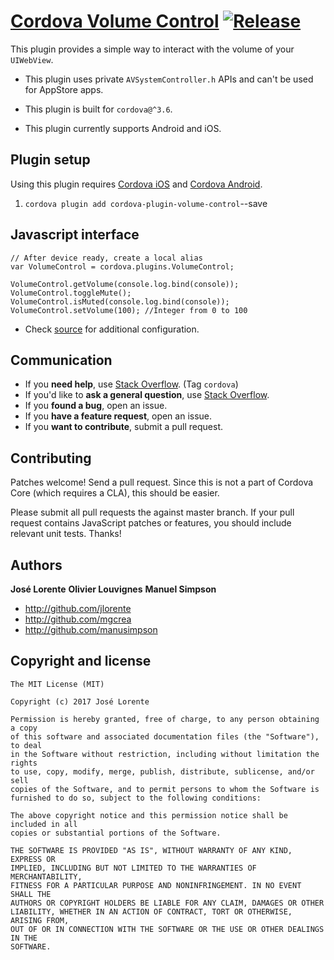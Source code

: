 # [Cordova Volume Control](https://github.com/jlorente/cordova-plugin-volume-control) [![Release](https://img.shields.io/npm/v/cordova-volume-control.svg?style=flat)](https://github.com/jlorente/cordova-plugin-volume-control/releases)

This plugin provides a simple way to interact with the volume of your `UIWebView`.

* This plugin uses private `AVSystemController.h` APIs and can't be used for AppStore apps.

* This plugin is built for `cordova@^3.6`.

* This plugin currently supports Android and iOS.


## Plugin setup

Using this plugin requires [Cordova iOS](https://github.com/apache/cordova-ios) and [Cordova Android](https://github.com/apache/cordova-android).

1. `cordova plugin add cordova-plugin-volume-control`--save


## Javascript interface

    // After device ready, create a local alias
    var VolumeControl = cordova.plugins.VolumeControl;

    VolumeControl.getVolume(console.log.bind(console));
    VolumeControl.toggleMute();
    VolumeControl.isMuted(console.log.bind(console));
    VolumeControl.setVolume(100); //Integer from 0 to 100

* Check [source](https://github.com/jlorente/cordova-plugin-volume-control/tree/master/www/VolumeControl.js) for additional configuration.


## Communication

- If you **need help**, use [Stack Overflow](http://stackoverflow.com/questions/tagged/cordova). (Tag `cordova`)
- If you'd like to **ask a general question**, use [Stack Overflow](http://stackoverflow.com/questions/tagged/cordova).
- If you **found a bug**, open an issue.
- If you **have a feature request**, open an issue.
- If you **want to contribute**, submit a pull request.


## Contributing

Patches welcome! Send a pull request. Since this is not a part of Cordova Core (which requires a CLA), this should be easier.

Please submit all pull requests the against master branch. If your pull request contains JavaScript patches or features, you should include relevant unit tests. Thanks!


## Authors

**José Lorente**
**Olivier Louvignes**
**Manuel Simpson**

+ http://github.com/jlorente
+ http://github.com/mgcrea
+ http://github.com/manusimpson


## Copyright and license

    The MIT License (MIT)

    Copyright (c) 2017 José Lorente

    Permission is hereby granted, free of charge, to any person obtaining a copy
    of this software and associated documentation files (the "Software"), to deal
    in the Software without restriction, including without limitation the rights
    to use, copy, modify, merge, publish, distribute, sublicense, and/or sell
    copies of the Software, and to permit persons to whom the Software is
    furnished to do so, subject to the following conditions:

    The above copyright notice and this permission notice shall be included in all
    copies or substantial portions of the Software.

    THE SOFTWARE IS PROVIDED "AS IS", WITHOUT WARRANTY OF ANY KIND, EXPRESS OR
    IMPLIED, INCLUDING BUT NOT LIMITED TO THE WARRANTIES OF MERCHANTABILITY,
    FITNESS FOR A PARTICULAR PURPOSE AND NONINFRINGEMENT. IN NO EVENT SHALL THE
    AUTHORS OR COPYRIGHT HOLDERS BE LIABLE FOR ANY CLAIM, DAMAGES OR OTHER
    LIABILITY, WHETHER IN AN ACTION OF CONTRACT, TORT OR OTHERWISE, ARISING FROM,
    OUT OF OR IN CONNECTION WITH THE SOFTWARE OR THE USE OR OTHER DEALINGS IN THE
    SOFTWARE.
